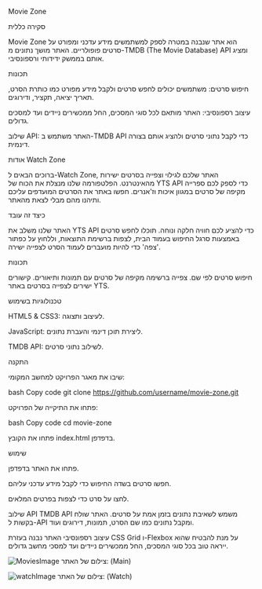 Movie Zone


סקירה כללית

Movie Zone הוא אתר שנבנה במטרה לספק למשתמשים מידע עדכני ומפורט על סרטים פופולריים. האתר מושך נתונים מ-TMDB (The Movie Database) API ומציג אותם בממשק ידידותי ורספונסיבי.


תכונות

חיפוש סרטים: משתמשים יכולים לחפש סרטים ולקבל מידע מפורט כמו כותרת הסרט, תאריך יציאה, תקציר, ודירוגים.

עיצוב רספונסיבי: האתר מותאם לכל סוגי המסכים, החל ממכשירים ניידים ועד למסכים גדולים.

שילוב API: האתר משתמש ב-TMDB API כדי לקבל נתוני סרטים ולהציג אותם בצורה דינמית.


אודות Watch Zone

ברוכים הבאים ל-Watch Zone, האתר שלכם לגילוי וצפייה בסרטים ישירות מהאינטרנט. הפלטפורמה שלנו מנצלת את הכוח של YTS API כדי לספק לכם ספרייה מקיפה של סרטים במגוון איכות וז'אנרים. חפשו באתר את הסרטים המועדפים עליכם ותיהנו מהם מבלי לצאת מהאתר.


כיצד זה עובד

האתר שלנו משלב את YTS API כדי להציע לכם חוויה חלקה ונוחה. תוכלו לחפש סרטים באמצעות סרגל החיפוש בעמוד הבית, לצפות ברשימת התוצאות, וללחוץ על כפתור 'צפה' כדי להיות מועברים לעמוד הסרט לצפייה ישירה.


תכונות

חיפוש סרטים לפי שם.
צפייה ברשימה מקיפה של סרטים עם תמונות ותיאורים.
קישורים ישירים לצפייה בסרטים באתר YTS.



טכנולוגיות בשימוש

HTML5 & CSS3: לעיצוב ותצוגה.

JavaScript: ליצירת תוכן דינמי והעברת נתונים.

TMDB API: לשילוב נתוני סרטים.

התקנה

שיבו את מאגר הפרויקט למחשב המקומי:

bash
Copy code
git clone https://github.com/username/movie-zone.git

פתחו את התיקייה של הפרויקט:

bash
Copy code
cd movie-zone

פתחו את הקובץ index.html בדפדפן.

שימוש

פתחו את האתר בדפדפן.

חפשו סרטים בשדה החיפוש כדי לקבל מידע עדכני עליהם.

לחצו על סרט כדי לצפות בפרטים המלאים.


שילוב API
TMDB API משמש לשאיבת נתונים בזמן אמת על סרטים. האתר שולח בקשות ל-API ומקבל נתונים כמו שם הסרט, תמונות, דירוגים ועוד.


עיצוב רספונסיבי
האתר נבנה בעזרת CSS Grid ו-Flexbox על מנת להבטיח שהוא ייראה טוב בכל סוגי המסכים, החל ממכשירים ניידים ועד למסכי מחשב גדולים.






![MoviesImage](https://github.com/user-attachments/assets/56b28972-7374-47da-851e-2eb37826250b)
צילום של האתר: (Main)



![watchImage](https://github.com/user-attachments/assets/fb569b66-c404-4955-85b2-7d848ed98aad)
צילום של האתר: (Watch)
